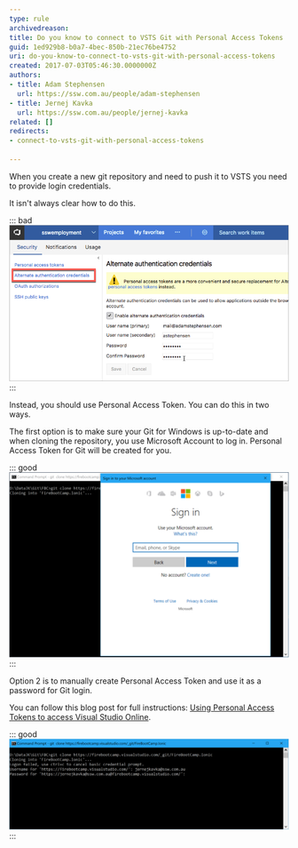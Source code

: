 ```yaml
---
type: rule
archivedreason: 
title: Do you know to connect to VSTS Git with Personal Access Tokens
guid: 1ed929b8-b0a7-4bec-850b-21ec76be4752
uri: do-you-know-to-connect-to-vsts-git-with-personal-access-tokens
created: 2017-07-03T05:46:30.0000000Z
authors:
- title: Adam Stephensen
  url: https://ssw.com.au/people/adam-stephensen
- title: Jernej Kavka
  url: https://ssw.com.au/people/jernej-kavka
related: []
redirects:
- connect-to-vsts-git-with-personal-access-tokens

---
```


When you create a new git repository and need to push it to VSTS you need to provide login credentials.

It isn't always clear how to do this.

<!--endintro-->

::: bad  
![Figure: Bad Example - Alternate  Authentication Credentials should not be used. When you change the password it invalidates all projects and can't be scoped to limit access to your Team Services data](vsts-alternative-login.png)  
:::

Instead, you should use Personal Access Token. You can do this in two ways.

The first option is to make sure your Git for Windows is up-to-date and when cloning the repository, you use Microsoft Account to log in. Personal Access Token for Git will be created for you.

::: good  
![Figure: Good Example - Windows for Git credential manager will automatically create Personal Access Token for Git](git-credentials-personal-access-token.png)  
:::

Option 2 is to manually create Personal Access Token and use it as a password for Git login.

You can follow this blog post for full instructions: [Using Personal Access Tokens to access Visual Studio Online](https://roadtoalm.com/2015/07/22/using-personal-access-tokens-to-access-visual-studio-online/).

::: good  
![Figure: Good Example - You can also manually enter Personal Access Token into password section if the credential manager doesn't work](git-credentials-personal-access-token-manual.png)  
:::
